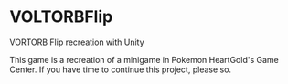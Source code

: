 # VOLTORBFlip
VORTORB Flip recreation with Unity

This game is a recreation of a minigame in Pokemon HeartGold's Game Center.
If you have time to continue this project, please so.
